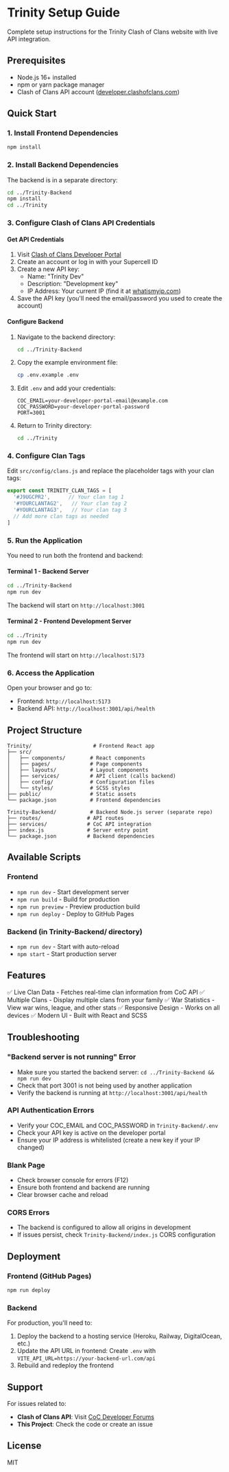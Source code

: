 # Trinity Setup Guide

Complete setup instructions for the Trinity Clash of Clans website with live API integration.

## Prerequisites

- Node.js 16+ installed
- npm or yarn package manager
- Clash of Clans API account ([developer.clashofclans.com](https://developer.clashofclans.com))

## Quick Start

### 1. Install Frontend Dependencies

```bash
npm install
```

### 2. Install Backend Dependencies

The backend is in a separate directory:

```bash
cd ../Trinity-Backend
npm install
cd ../Trinity
```

### 3. Configure Clash of Clans API Credentials

#### Get API Credentials
1. Visit [Clash of Clans Developer Portal](https://developer.clashofclans.com)
2. Create an account or log in with your Supercell ID
3. Create a new API key:
   - Name: "Trinity Dev"
   - Description: "Development key"
   - IP Address: Your current IP (find it at [whatismyip.com](https://whatismyip.com))
4. Save the API key (you'll need the email/password you used to create the account)

#### Configure Backend
1. Navigate to the backend directory:
   ```bash
   cd ../Trinity-Backend
   ```

2. Copy the example environment file:
   ```bash
   cp .env.example .env
   ```

3. Edit `.env` and add your credentials:
   ```env
   COC_EMAIL=your-developer-portal-email@example.com
   COC_PASSWORD=your-developer-portal-password
   PORT=3001
   ```

4. Return to Trinity directory:
   ```bash
   cd ../Trinity
   ```

### 4. Configure Clan Tags

Edit `src/config/clans.js` and replace the placeholder tags with your clan tags:

```javascript
export const TRINITY_CLAN_TAGS = [
  '#J9UGCPR2',      // Your clan tag 1
  '#YOURCLANTAG2',   // Your clan tag 2
  '#YOURCLANTAG3',   // Your clan tag 3
  // Add more clan tags as needed
]
```

### 5. Run the Application

You need to run both the frontend and backend:

#### Terminal 1 - Backend Server
```bash
cd ../Trinity-Backend
npm run dev
```

The backend will start on `http://localhost:3001`

#### Terminal 2 - Frontend Development Server
```bash
cd ../Trinity
npm run dev
```

The frontend will start on `http://localhost:5173`

### 6. Access the Application

Open your browser and go to:
- Frontend: `http://localhost:5173`
- Backend API: `http://localhost:3001/api/health`

## Project Structure

```
Trinity/                    # Frontend React app
├── src/                   
│   ├── components/        # React components
│   ├── pages/             # Page components
│   ├── layouts/           # Layout components
│   ├── services/          # API client (calls backend)
│   ├── config/            # Configuration files
│   └── styles/            # SCSS styles
├── public/                # Static assets
└── package.json           # Frontend dependencies

Trinity-Backend/           # Backend Node.js server (separate repo)
├── routes/               # API routes
├── services/             # CoC API integration
├── index.js              # Server entry point
└── package.json          # Backend dependencies
```

## Available Scripts

### Frontend
- `npm run dev` - Start development server
- `npm run build` - Build for production
- `npm run preview` - Preview production build
- `npm run deploy` - Deploy to GitHub Pages

### Backend (in Trinity-Backend/ directory)
- `npm run dev` - Start with auto-reload
- `npm start` - Start production server

## Features

✅ Live Clan Data - Fetches real-time clan information from CoC API
✅ Multiple Clans - Display multiple clans from your family
✅ War Statistics - View war wins, league, and other stats
✅ Responsive Design - Works on all devices
✅ Modern UI - Built with React and SCSS

## Troubleshooting

### "Backend server is not running" Error
- Make sure you started the backend server: `cd ../Trinity-Backend && npm run dev`
- Check that port 3001 is not being used by another application
- Verify the backend is running at `http://localhost:3001/api/health`

### API Authentication Errors
- Verify your COC_EMAIL and COC_PASSWORD in `Trinity-Backend/.env`
- Check your API key is active on the developer portal
- Ensure your IP address is whitelisted (create a new key if your IP changed)

### Blank Page
- Check browser console for errors (F12)
- Ensure both frontend and backend are running
- Clear browser cache and reload

### CORS Errors
- The backend is configured to allow all origins in development
- If issues persist, check `Trinity-Backend/index.js` CORS configuration

## Deployment

### Frontend (GitHub Pages)
```bash
npm run deploy
```

### Backend
For production, you'll need to:
1. Deploy the backend to a hosting service (Heroku, Railway, DigitalOcean, etc.)
2. Update the API URL in frontend: Create `.env` with `VITE_API_URL=https://your-backend-url.com/api`
3. Rebuild and redeploy the frontend

## Support

For issues related to:
- **Clash of Clans API**: Visit [CoC Developer Forums](https://forum.supercell.com/forumdisplay.php/4-Developer-Discussion)
- **This Project**: Check the code or create an issue

## License

MIT

